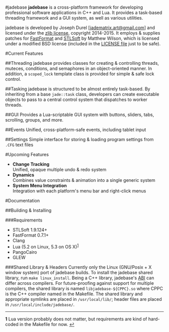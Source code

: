 
#jadebase
**jadebase** is a cross-platform framework for developing professional software applications in C++ and Lua.  It provides a task-based threading framework and a GUI system, as well as various utilities.

jadebase is developed by Joseph Durel [<jadematrix.art@gmail.com>] and licensed under the [zlib license](http://www.zlib.net/zlib_license.html), copyright 2014-2015.  It employs & supplies patches for [FastFormat](http://www.fastformat.org/) and [STLSoft](http://www.stlsoft.org/) by Matthew Wilson, which is licensed under a modified BSD license (included in the [LICENSE file](https://github.com/JadeMatrix/jadebase/blob/master/LICENSE) just to be safe).

#Current Features

##Threading
jadebase provides classes for creating & controlling threads, muteces, conditions, and semaphores in an object-oriented manner.  In addition, a `scoped_lock` template class is provided for simple & safe lock control.

##Tasking
jadebase is structured to be almost entirely task-based.  By inheriting from a base `jade::task` class, developers can create executable objects to pass to a central control system that dispatches to worker threads.

##GUI
Provides a Lua-scriptable GUI system with buttons, sliders, tabs, scrolling, groups, and more.

##Events
Unified, cross-platform-safe events, including tablet input

##Settings
Simple interface for storing & loading program settings from `.CFG` text files

#Upcoming Features

* **Change Tracking**  
Unified, opaque multiple undo & redo system
* **Dynamics**  
Combines value constraints & animation into a single generic system
* **System Menu Integration**  
Integration with each platform's menu bar and right-click menus

#Documentation

##Building & Installing

###Requirements
* STLSoft 1.9.124+
* FastFormat 0.7.1+
* Clang
* Lua (5.2 on Linux, 5.3 on OS X)<sup id="LuaOnLinuxB">[1](#LuaOnLinuxA)</sup>
* PangoCairo
* GLEW

###Shared Library & Headers
Currently only the Linux (GNU/Posix + X window system) port of jadebase builds.  To install the jadebase shared library, run `make linux_install`.  Being a C++ library, jadebase's [ABI](https://en.wikipedia.org/wiki/Application_binary_interface) can differ across compilers.  For future-proofing against support for multiple compilers, the shared library is named `libjadebase-${CPPC}.so` where CPPC is the C++ compiler named in the Makefile.  The shared library and appropriate symlinks are placed in `/usr/local/lib/`; header files are placed in `/usr/local/include/jadebase/`.

---
<b id="LuaOnLinuxA">1</b> Lua version probably does not matter, but requirements are kind of hard-coded in the Makefile for now. [↩](#LuaOnLinuxB)